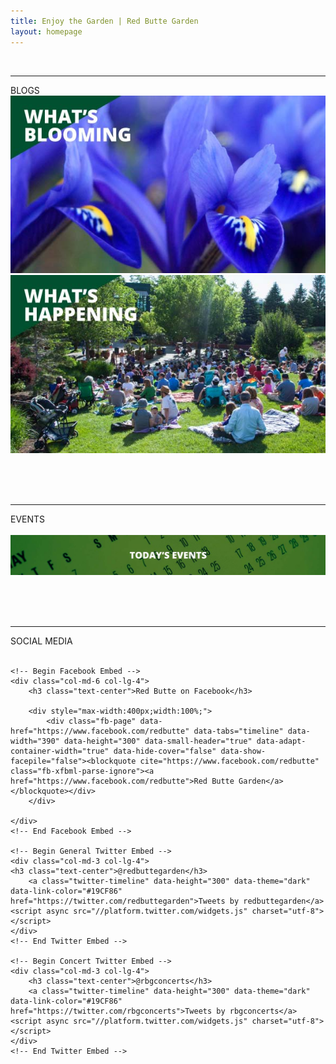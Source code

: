```yaml
---
title: Enjoy the Garden | Red Butte Garden
layout: homepage
---
```


<br />

<div>
	<hr class="hr-separator">
	<div class="separator">BLOGS</div>
</div>

<div class="row-fluid">
	<div class="col-sm-6"><a href="/whats-blooming"><img class="hover" src="/images/blog1.jpg"></a></div>
	<div class="col-sm-6"><a href="/whats-happening"><img class="hover" src="/images/blog2.jpg"></a></div>
</div>

<br /><br /><br />

<div>
	<hr class="hr-separator">
	<div class="separator">EVENTS</div>
</div>

<br />

<div class="row-fluid">
	<div class="col-sm-12"><a href="/calendar"><img class="hover" src="/images/todaysevents.jpg"></a></div>
</div>

<br /><br /><br />

<div>
	<hr class="hr-separator">
	<div class="separator">SOCIAL MEDIA</div>
</div>

<br />

<div class="row-fluid">
    
    <!-- Begin Facebook Embed -->    
    <div class="col-md-6 col-lg-4">
    	<h3 class="text-center">Red Butte on Facebook</h3>
		
		<div style="max-width:400px;width:100%;">
			<div class="fb-page" data-href="https://www.facebook.com/redbutte" data-tabs="timeline" data-width="390" data-height="300" data-small-header="true" data-adapt-container-width="true" data-hide-cover="false" data-show-facepile="false"><blockquote cite="https://www.facebook.com/redbutte" class="fb-xfbml-parse-ignore"><a href="https://www.facebook.com/redbutte">Red Butte Garden</a></blockquote></div>
		</div>
		
    </div>
	<!-- End Facebook Embed -->
    
    <!-- Begin General Twitter Embed -->
	<div class="col-md-3 col-lg-4">
	<h3 class="text-center">@redbuttegarden</h3>
		<a class="twitter-timeline" data-height="300" data-theme="dark" data-link-color="#19CF86" href="https://twitter.com/redbuttegarden">Tweets by redbuttegarden</a> <script async src="//platform.twitter.com/widgets.js" charset="utf-8"></script>
    </div>
    <!-- End Twitter Embed -->
    
    <!-- Begin Concert Twitter Embed -->
	<div class="col-md-3 col-lg-4">
		<h3 class="text-center">@rbgconcerts</h3>
		<a class="twitter-timeline" data-height="300" data-theme="dark" data-link-color="#19CF86" href="https://twitter.com/rbgconcerts">Tweets by rbgconcerts</a> <script async src="//platform.twitter.com/widgets.js" charset="utf-8"></script>
    </div>
    <!-- End Twitter Embed -->
    
</div>

<br />